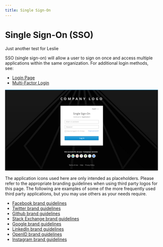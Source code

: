 ```yaml
---
title: Single Sign-On
---
```

# Single Sign-On (SSO)

Just another test for Leslie

SSO (single sign-on) will allow a user to sign on once and access multiple applications within the same organization. For additional login methods, see:
- [Login Page](https://www.patternfly.org/pattern-library/application-framework/login-page/#)
- [Multi-Factor Login](https://www.patternfly.org/pattern-library/application-framework/multi-factor-login/#)

![Image of sso login](img/SSO-1.png)

The application icons used here are only intended as placeholders. Please refer to the appropriate branding guidelines when using third party logos for this page. The following are examples of some of the more frequently used third party applications, but you may use others as your needs require.

- [Facebook brand guidelines](https://en.facebookbrand.com/guidelines/brand)
- [Twitter brand guidelines](https://about.twitter.com/en_us/company/brand-resources.html)
- [Github brand guidelines](https://github.com/logos)
- [Stack Exchange brand guidelines](https://stackexchange.com/legal/trademark-guidance)
- [Google brand guidelines](https://developers.google.com/identity/branding-guidelines)
- [LinkedIn brand guidelines](https://brand.linkedin.com)
- [OpenID brand guidelines](http://openid.net/add-openid/logos/)
- [Instagram brand guidelines](https://en.instagram-brand.com)
